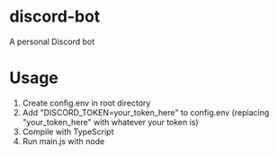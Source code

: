 # discord-bot
A personal Discord bot
# Usage
1. Create config.env in root directory
2. Add "DISCORD_TOKEN=your_token_here" to config.env (replacing "your_token_here" with whatever your token is)
3. Compile with TypeScript
4. Run main.js with node
